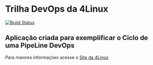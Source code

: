 # Trilha DevOps da 4Linux

<!-- Altere a Flag abaixo com sua URL do Travis -->
[![Build Status](https://travis-ci.org/Jordanrafael92/DevOpsLab-HelloWorld.svg?branch=master)](https://travis-ci.org/Jordanrafael92/DevOpsLab-HelloWorld)

## Aplicação criada para exemplificar o Ciclo de uma PipeLine DevOps


Para maiores informações acesse o [Site da 4Linux](https://www.4linux.com.br/cursos/devops)
